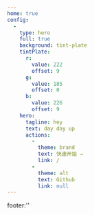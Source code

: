 ```yaml
---
home: true
config:
  -
    type: hero
    full: true
    background: tint-plate
    tintPlate:
      r:
        value: 222
        offset: 9
      g:
        value: 185
        offset: 0
      b:
        value: 226
        offset: 9
    hero:
      tagline: hey
      text: day day up
      actions:
        -
          theme: brand
          text: 快速开始 →
          link: /
        -
          theme: alt
          text: Github
          link: null
---
```


footer:''
